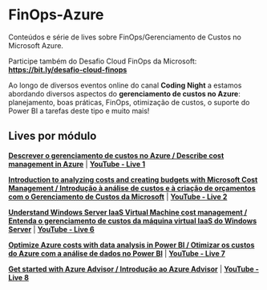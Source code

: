 # FinOps-Azure
Conteúdos e série de lives sobre FinOps/Gerenciamento de Custos no Microsoft Azure.

Participe também do Desafio Cloud FinOps da Microsoft: **https://bit.ly/desafio-cloud-finops**

Ao longo de diversos eventos online do canal **Coding Night** a estamos abordando diversos aspectos do **gerenciamento de custos no Azure**: planejamento, boas práticas, FinOps, otimização de custos, o suporte do Power BI a tarefas deste tipo e muito mais!

## Lives por módulo

[**Descrever o gerenciamento de custos no Azure / Describe cost management in Azure**](https://learn.microsoft.com/en-us/training/modules/describe-cost-management-azure/?WT.mc_id=cloudskillschallenge_f7e67fcc-7c01-4128-b3d6-08379b742683) | [**YouTube - Live 1**](https://www.youtube.com/watch?v=_ycAxY50hlw)

[**Introduction to analyzing costs and creating budgets with Microsoft Cost Management / Introdução à análise de custos e à criação de orçamentos com o Gerenciamento de Custos da Microsoft**](https://learn.microsoft.com/en-us/training/modules/analyze-costs-create-budgets-azure-cost-management/?WT.mc_id=cloudskillschallenge_f7e67fcc-7c01-4128-b3d6-08379b742683) | [**YouTube - Live 2**](https://www.youtube.com/watch?v=OY_VXQ5Ly4s)

[**Understand Windows Server IaaS Virtual Machine cost management / Entenda o gerenciamento de custos da máquina virtual IaaS do Windows Server**](https://learn.microsoft.com/en-us/training/modules/understand-windows-server-iaas-vm-cost-management/?WT.mc_id=cloudskillschallenge_f7e67fcc-7c01-4128-b3d6-08379b742683) | [**YouTube - Live 6**](https://www.youtube.com/watch?v=61J_KFbvfhA)

[**Optimize Azure costs with data analysis in Power BI / Otimizar os custos do Azure com a análise de dados no Power BI**](https://learn.microsoft.com/en-us/training/modules/optimize-costs-data-analysis-powerbi/?WT.mc_id=cloudskillschallenge_f7e67fcc-7c01-4128-b3d6-08379b742683) | [**YouTube - Live 7**](https://www.youtube.com/watch?v=VNghXYp0nTg)

[**Get started with Azure Advisor / Introdução ao Azure Advisor**](https://learn.microsoft.com/en-us/training/modules/get-started-azure-advisor/?WT.mc_id=cloudskillschallenge_f7e67fcc-7c01-4128-b3d6-08379b742683) | [**YouTube - Live 8**](https://www.youtube.com/watch?v=sZHy7S3zoik)